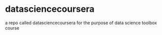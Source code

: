 datasciencecoursera
===================

a repo called datasciencecoursera for the purpose of data science toolbox course
